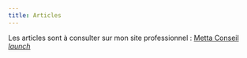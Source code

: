 ```yaml
---
title: Articles
---
```


Les articles sont à consulter sur mon site professionnel : <a href="https://inwardmovement.github.io/mettaconseil/articles/" target="_blank">Metta Conseil <i class="material-icons">launch</i></a>
